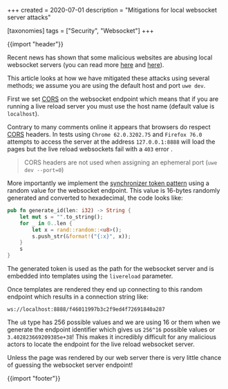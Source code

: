 +++
created = 2020-07-01
description = "Mitigations for local websocket server attacks"

[taxonomies]
tags = ["Security", "Websocket"]
+++

{{import "header"}}

Recent news has shown that some malicious websites are abusing local websocket servers (you can read more [here](https://news.ycombinator.com/item?id=23246170) and [here](https://news.ycombinator.com/item?id=23256458)).

This article looks at how we have mitigated these attacks using several methods; we assume you are using the default host and port `uwe dev`.

First we set [CORS][] on the websocket endpoint which means that if you are running a live reload server you must use the host name (default value is `localhost`).

Contrary to many comments online it appears that browsers do respect [CORS][] headers. In tests using `Chrome 62.0.3202.75` and `Firefox 76.0` attempts to access the server at the address `127.0.0.1:8888` will load the pages but the live reload websockets fail with a `403` error .

> CORS headers are not used when assigning an ephemeral port (`uwe dev --port=0`)

More importantly we implement the [synchronizer token pattern](https://en.wikipedia.org/wiki/Cross-site_request_forgery#Synchronizer_token_pattern) using a random value for the websocket endpoint. This value is 16-bytes randomly generated and converted to hexadecimal, the code looks like:

```rust
pub fn generate_id(len: i32) -> String {
    let mut s = "".to_string();
    for _ in 0..len {
        let x = rand::random::<u8>();
        s.push_str(&format!("{:x}", x));
    }
    s
}
```

The generated token is used as the path for the websocket server and is embedded into templates using the `livereload` parameter.

Once templates are rendered they end up connecting to this random endpoint which results in a connection string like:

```
ws://localhost:8888/f46011997b3c2f9ed4f72691840a287
```

The `u8` type has 256 possible values and we are using 16 or them when we generate the endpoint identifier which gives us `256^16` possible values or `3.402823669209385e+38`! This makes it incredibly difficult for any malicious actors to locate the endpoint for the live reload websocket server.

Unless the page was rendered by our web server there is very little chance of guessing the websocket server endpoint!

{{import "footer"}}

[CORS]: https://en.wikipedia.org/wiki/Cross-origin_resource_sharing
